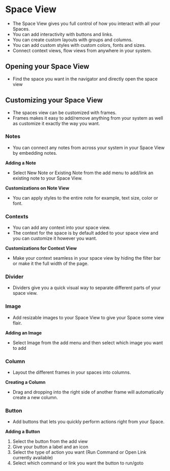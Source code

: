 # Space View

- The Space View gives you full control of how you interact with all your Spaces.
- You can add interactivity with buttons and links.
- You can create custom layouts with groups and columns.
- You can add custom styles with custom colors, fonts and sizes.
- Connect context views, flow views from anywhere in your system.

## Opening your Space View

- Find the space you want in the navigator and directly open the space view

## Customizing your Space View

- The spaces view can be customized with frames.
- Frames makes it easy to add/remove anything from your system as well as customize it exactly the way you want.

### Notes

- You can connect any notes from across your system in your Space View by embedding notes.

**Adding a Note**

- Select New Note or Existing Note from the add menu to add/link an existing note to your Space View.

**Customizations on Note View**

- You can apply styles to the entire note for example, text size, color or font.

### Contexts

- You can add any context into your space view.
- The context for the space is by default added to your space view and you can customize it however you want.

**Customizations for Context View**

- Make your context seamless in your space view by hiding the filter bar or make it the full width of the page.

### Divider

- Dividers give you a quick visual way to separate different parts of your space view.

### Image

- Add resizable images to your Space View to give your Space some view flair.

**Adding an Image**

- Select Image from the add menu and then select which image you want to add

### Column

- Layout the different frames in your spaces into columns.

**Creating a Column**

- Drag and dropping into the right side of another frame will automatically create a new column.

### Button

- Add buttons that lets you quickly perform actions right from your Space.

**Adding a Button**

1. Select the button from the add view
2. Give your button a label and an icon
3. Select the type of action you want (Run Command or Open Link currently available)
4. Select which command or link you want the button to run/goto